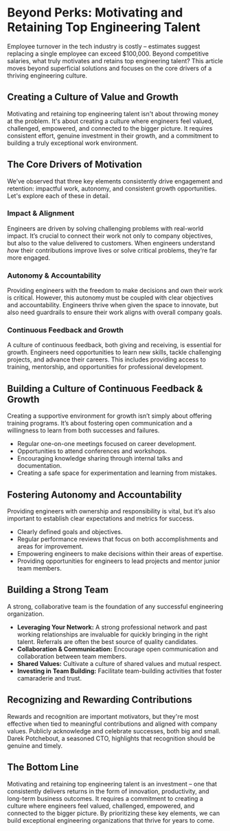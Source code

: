 # Beyond Perks: Motivating and Retaining Top Engineering Talent

Employee turnover in the tech industry is costly – estimates suggest replacing a single employee can exceed $100,000.  Beyond competitive salaries, what truly motivates and retains top engineering talent? This article moves beyond superficial solutions and focuses on the core drivers of a thriving engineering culture.

## Creating a Culture of Value and Growth

Motivating and retaining top engineering talent isn't about throwing money at the problem. It's about creating a culture where engineers feel valued, challenged, empowered, and connected to the bigger picture. It requires consistent effort, genuine investment in their growth, and a commitment to building a truly exceptional work environment. 

## The Core Drivers of Motivation

We’ve observed that three key elements consistently drive engagement and retention: impactful work, autonomy, and consistent growth opportunities. Let's explore each of these in detail.

### Impact & Alignment

Engineers are driven by solving challenging problems with real-world impact. It’s crucial to connect their work not only to company objectives, but also to the value delivered to customers. When engineers understand *how* their contributions improve lives or solve critical problems, they’re far more engaged. 

### Autonomy & Accountability

Providing engineers with the freedom to make decisions and own their work is critical. However, this autonomy must be coupled with clear objectives and accountability. Engineers thrive when given the space to innovate, but also need guardrails to ensure their work aligns with overall company goals.

### Continuous Feedback and Growth

A culture of continuous feedback, both giving and receiving, is essential for growth. Engineers need opportunities to learn new skills, tackle challenging projects, and advance their careers. This includes providing access to training, mentorship, and opportunities for professional development.

## Building a Culture of Continuous Feedback & Growth

Creating a supportive environment for growth isn’t simply about offering training programs. It’s about fostering open communication and a willingness to learn from both successes and failures. 

*   Regular one-on-one meetings focused on career development.
*   Opportunities to attend conferences and workshops.
*   Encouraging knowledge sharing through internal talks and documentation.
*   Creating a safe space for experimentation and learning from mistakes.

## Fostering Autonomy and Accountability

Providing engineers with ownership and responsibility is vital, but it’s also important to establish clear expectations and metrics for success.

*   Clearly defined goals and objectives.
*   Regular performance reviews that focus on both accomplishments and areas for improvement.
*   Empowering engineers to make decisions within their areas of expertise.
*   Providing opportunities for engineers to lead projects and mentor junior team members.

## Building a Strong Team

A strong, collaborative team is the foundation of any successful engineering organization. 

*   **Leveraging Your Network:** A strong professional network and past working relationships are invaluable for quickly bringing in the right talent. Referrals are often the best source of quality candidates.
*   **Collaboration & Communication:** Encourage open communication and collaboration between team members. 
*   **Shared Values:** Cultivate a culture of shared values and mutual respect.
*   **Investing in Team Building:**  Facilitate team-building activities that foster camaraderie and trust. 

## Recognizing and Rewarding Contributions

Rewards and recognition are important motivators, but they're most effective when tied to meaningful contributions and aligned with company values. Publicly acknowledge and celebrate successes, both big and small. Darek Potchebout, a seasoned CTO, highlights that recognition should be genuine and timely.

## The Bottom Line

Motivating and retaining top engineering talent is an investment – one that consistently delivers returns in the form of innovation, productivity, and long-term business outcomes. It requires a commitment to creating a culture where engineers feel valued, challenged, empowered, and connected to the bigger picture.  By prioritizing these key elements, we can build exceptional engineering organizations that thrive for years to come.